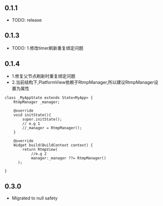 ## 0.1.1

* TODO: release

## 0.1.3
* TODO: 1.修改timer刷新重复绑定问题

## 0.1.4
* 1.修复父节点刷新时重复绑定问题
* 2.当前结构下,PlatformView依赖于RtmpManager,所以建议RtmpManager设置为属性

```
class _MyAppState extends State<MyApp> {
    RtmpManager _manager;

    @override
    void initState(){
        super.initState();
        // e.g 1
        //_manager = RtmpManager();
    }    

    @override
    Widget build(BuildContext context) {
        return RtmpView(
            //e.g 2
            manager:_manager ??= RtmpManager()
      );
  
}
```

## 0.3.0
* Migrated to null safety